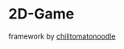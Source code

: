 # 2D-Game

framework by [chilitomatonoodle](https://www.youtube.com/channel/UCsyHonfwHi4fLb2lkq0DEAA)
